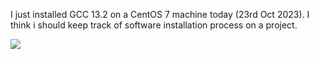 I just installed GCC 13.2 on a CentOS 7 machine today (23rd Oct 2023). I think i should keep track of software installation process on a project.

![](https://ga-beacon.deno.dev/G-G1E8HNDZYY:v51jklKGTLmC3LAZ4rJbIQ/github.com/moocf/install-software.info)
